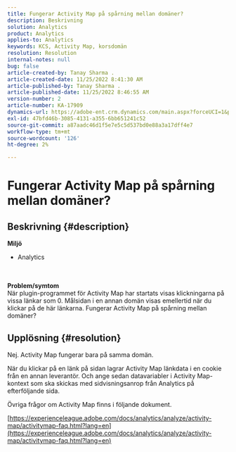```yaml
---
title: Fungerar Activity Map på spårning mellan domäner?
description: Beskrivning
solution: Analytics
product: Analytics
applies-to: Analytics
keywords: KCS, Activity Map, korsdomän
resolution: Resolution
internal-notes: null
bug: false
article-created-by: Tanay Sharma .
article-created-date: 11/25/2022 8:41:30 AM
article-published-by: Tanay Sharma .
article-published-date: 11/25/2022 8:46:55 AM
version-number: 2
article-number: KA-17909
dynamics-url: https://adobe-ent.crm.dynamics.com/main.aspx?forceUCI=1&pagetype=entityrecord&etn=knowledgearticle&id=fc907bf3-9c6c-ed11-9561-6045bd006e5a
exl-id: 47bfd46b-3085-4131-a355-6bb651241c52
source-git-commit: a87aadc46d1f5e7e5c5d537bd0e88a3a17dff4e7
workflow-type: tm+mt
source-wordcount: '126'
ht-degree: 2%

---
```


# Fungerar Activity Map på spårning mellan domäner?

## Beskrivning {#description}

<b>Miljö</b>
- Analytics 

<br> <br><b>Problem/symtom</b><br>När plugin-programmet för Activity Map har startats visas klickningarna på vissa länkar som 0. Målsidan i en annan domän visas emellertid när du klickar på de här länkarna. Fungerar Activity Map på spårning mellan domäner?<br>

## Upplösning {#resolution}


Nej. Activity Map fungerar bara på samma domän.

När du klickar på en länk på sidan lagrar Activity Map länkdata i en cookie från en annan leverantör. Och ange sedan datavariabler i Activity Map-kontext som ska skickas med sidvisningsanrop från Analytics på efterföljande sida.

Övriga frågor om Activity Map finns i följande dokument.

[https://experienceleague.adobe.com/docs/analytics/analyze/activity-map/activitymap-faq.html?lang=en](https://experienceleague.adobe.com/docs/analytics/analyze/activity-map/activitymap-faq.html?lang=en)
